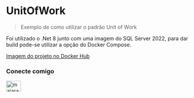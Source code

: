 # UnitOfWork
> Exemplo de como utilizar o padrão Unit of Work

Foi utilizado o .Net 8 junto com uma imagem do SQL Server 2022, para dar build pode-se utilizar a opção do Docker Compose.

[Imagem do projeto no Docker Hub](https://hub.docker.com/repository/docker/majaraoo/unitofwork/general)

<h3 align="left">Conecte comigo</h3>
<p align="left">
<a href="https://linkedin.com/in/majarao" target="blank"><img align="center" src="https://raw.githubusercontent.com/rahuldkjain/github-profile-readme-generator/master/src/images/icons/Social/linked-in-alt.svg" alt="majarao" height="30" width="40" /></a>
</p>
